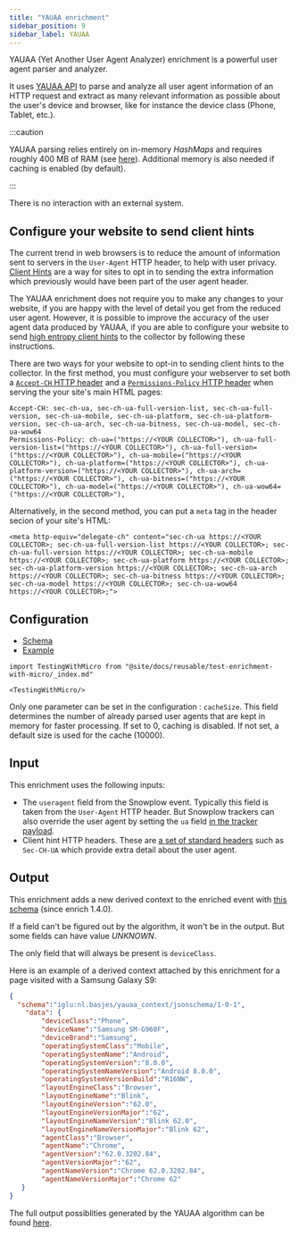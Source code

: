 ```yaml
---
title: "YAUAA enrichment"
sidebar_position: 9
sidebar_label: YAUAA
---
```


YAUAA (Yet Another User Agent Analyzer) enrichment is a powerful user agent parser and analyzer.

It uses [YAUAA API](https://yauaa.basjes.nl/) to parse and analyze all user agent information of an HTTP request and extract as many relevant information as possible about the user's device and browser, like for instance the device class (Phone, Tablet, etc.).

:::caution

YAUAA parsing relies entirely on in-memory _HashMaps_ and requires roughly 400 MB of RAM (see [here](https://yauaa.basjes.nl/README-MemoryUsage.html)). Additional memory is also needed if caching is enabled (by default).

:::

There is no interaction with an external system.

## Configure your website to send client hints

The current trend in web browsers is to reduce the amount of information sent to servers in the `User-Agent` HTTP header, to help with user privacy. [Client Hints](https://developer.mozilla.org/en-US/docs/Web/HTTP/Client_hints) are a way for sites to opt in to sending the extra information which previously would have been part of the user agent header.

The YAUAA enrichment does not require you to make any changes to your website, if you are happy with the level of detail you get from the reduced user agent.  However, it is possible to improve the accuracy of the user agent data produced by YAUAA, if you are able to configure your website to send [high entropy client hints](https://developer.mozilla.org/en-US/docs/Web/HTTP/Client_hints) to the collector by following these instructions.

There are two ways for your website to opt-in to sending client hints to the collector.  In the first method, you must configure your webserver to set both a [`Accept-CH` HTTP header](https://developer.mozilla.org/en-US/docs/Web/HTTP/Headers/Accept-CH) and a [`Permissions-Policy` HTTP header](https://www.w3.org/TR/permissions-policy-1/) when serving the your site's main HTML pages:

```
Accept-CH: sec-ch-ua, sec-ch-ua-full-version-list, sec-ch-ua-full-version, sec-ch-ua-mobile, sec-ch-ua-platform, sec-ch-ua-platform-version, sec-ch-ua-arch, sec-ch-ua-bitness, sec-ch-ua-model, sec-ch-ua-wow64
Permissions-Policy: ch-ua=("https://<YOUR COLLECTOR>"), ch-ua-full-version-list=("https://<YOUR COLLECTOR>"), ch-ua-full-version=("https://<YOUR COLLECTOR>"), ch-ua-mobile=("https://<YOUR COLLECTOR>"), ch-ua-platform=("https://<YOUR COLLECTOR>"), ch-ua-platform-version=("https://<YOUR COLLECTOR>"), ch-ua-arch=("https://<YOUR COLLECTOR>"), ch-ua-bitness=("https://<YOUR COLLECTOR>"), ch-ua-model=("https://<YOUR COLLECTOR>"), ch-ua-wow64=("https://<YOUR COLLECTOR>"),
```

Alternatively, in the second method, you can put a `meta` tag in the header secion of your site's HTML:

```
<meta http-equiv="delegate-ch" content="sec-ch-ua https://<YOUR COLLECTOR>; sec-ch-ua-full-version-list https://<YOUR COLLECTOR>; sec-ch-ua-full-version https://<YOUR COLLECTOR>; sec-ch-ua-mobile https://<YOUR COLLECTOR>; sec-ch-ua-platform https://<YOUR COLLECTOR>; sec-ch-ua-platform-version https://<YOUR COLLECTOR>; sec-ch-ua-arch https://<YOUR COLLECTOR>; sec-ch-ua-bitness https://<YOUR COLLECTOR>; sec-ch-ua-model https://<YOUR COLLECTOR>; sec-ch-ua-wow64 https://<YOUR COLLECTOR>;">
```

## Configuration

- [Schema](https://github.com/snowplow/iglu-central/blob/master/schemas/com.snowplowanalytics.snowplow.enrichments/yauaa_enrichment_config/jsonschema/1-0-0)
- [Example](https://github.com/snowplow/enrich/blob/master/config/enrichments/yauaa_enrichment_config.json)

```mdx-code-block
import TestingWithMicro from "@site/docs/reusable/test-enrichment-with-micro/_index.md"

<TestingWithMicro/>
```

Only one parameter can be set in the configuration : `cacheSize`. This field determines the number of already parsed user agents that are kept in memory for faster processing. If set to 0, caching is disabled. If not set, a default size is used for the cache (10000).

## Input

This enrichment uses the following inputs:

- The `useragent` field from the Snowplow event.  Typically this field is taken from the `User-Agent` HTTP header.  But Snowplow trackers can also override the user agent by setting the `ua` field [in the tracker payload](/docs/collecting-data/collecting-from-own-applications/snowplow-tracker-protocol/index.md).
- Client hint HTTP headers.  These are [a set of standard headers](https://developer.mozilla.org/en-US/docs/Web/HTTP/Client_hints) such as `Sec-CH-UA` which provide extra detail about the user agent.

## Output

This enrichment adds a new derived context to the enriched event with [this schema](https://github.com/snowplow/iglu-central/blob/master/schemas/nl.basjes/yauaa_context/jsonschema/1-0-1) (since enrich 1.4.0).

If a field can't be figured out by the algorithm, it won't be in the output. But some fields can have value _UNKNOWN_.

The only field that will always be present is `deviceClass`.

Here is an example of a derived context attached by this enrichment for a page visited with a Samsung Galaxy S9:

```json
{
  "schema":"iglu:nl.basjes/yauaa_context/jsonschema/1-0-1",
    "data": {
        "deviceClass":"Phone",
        "deviceName":"Samsung SM-G960F",
        "deviceBrand":"Samsung",
        "operatingSystemClass":"Mobile",
        "operatingSystemName":"Android",
        "operatingSystemVersion":"8.0.0",
        "operatingSystemNameVersion":"Android 8.0.0",
        "operatingSystemVersionBuild":"R16NW",
        "layoutEngineClass":"Browser",
        "layoutEngineName":"Blink",
        "layoutEngineVersion":"62.0",
        "layoutEngineVersionMajor":"62",
        "layoutEngineNameVersion":"Blink 62.0",
        "layoutEngineNameVersionMajor":"Blink 62",
        "agentClass":"Browser",
        "agentName":"Chrome",
        "agentVersion":"62.0.3202.84",
        "agentVersionMajor":"62",
        "agentNameVersion":"Chrome 62.0.3202.84",
        "agentNameVersionMajor":"Chrome 62"
   }
}
```

The full output possiblities generated by the YAUAA algorithm can be found [here](https://yauaa.basjes.nl/expect/fieldvalues/).
